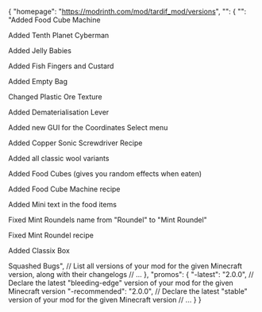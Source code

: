{
  "homepage": "<https://modrinth.com/mod/tardif_mod/versions>",
  "<mcversion>": {
    "<modversion>": "Added Food Cube Machine

Added Tenth Planet Cyberman

Added Jelly Babies

Added Fish Fingers and Custard

Added Empty Bag

Changed Plastic Ore Texture

Added Dematerialisation Lever

Added new GUI for the Coordinates Select menu

Added Copper Sonic Screwdriver Recipe

Added all classic wool variants

Added Food Cubes (gives you random effects when eaten)

Added Food Cube Machine recipe

Added Mini text in the food items

Fixed Mint Roundels name from "Roundel" to "Mint Roundel"

Fixed Mint Roundel recipe

Added Classix Box

Squashed Bugs", 
    // List all versions of your mod for the given Minecraft version, along with their changelogs
    // ...
  },
  "promos": {
    "<mcversion>-latest": "2.0.0",
    // Declare the latest "bleeding-edge" version of your mod for the given Minecraft version
    "<mcversion>-recommended": "2.0.0",
    // Declare the latest "stable" version of your mod for the given Minecraft version
    // ...
  }
}
